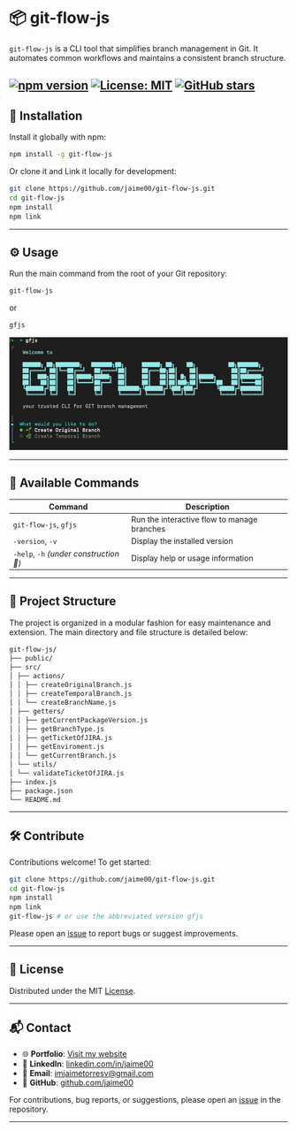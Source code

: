 # 📦 git-flow-js

`git-flow-js` is a CLI tool that simplifies branch management in Git. It automates common workflows and maintains a consistent branch structure.

[![npm version](https://img.shields.io/npm/v/git-flow-js.svg)](https://www.npmjs.com/package/git-flow-js)
[![License: MIT](https://img.shields.io/badge/License-MIT-yellow.svg)](https://opensource.org/licenses/MIT)
[![GitHub stars](https://img.shields.io/github/stars/jaime00/git-flow-js.svg)](https://github.com/jaime00/git-flow-js/stargazers)
---

## 🚀 Installation

Install it globally with npm:

```bash
npm install -g git-flow-js
````

Or clone it and Link it locally for development:

```bash
git clone https://github.com/jaime00/git-flow-js.git
cd git-flow-js
npm install
npm link
```

---

## ⚙️ Usage

Run the main command from the root of your Git repository:

```bash
git-flow-js
```
or

```bash
gfjs
```
![Basic Use Example](./public/gfjs-dark.png)

---

## 🧰 Available Commands

| Command | Description |
| ---------------------------- | --------------------------------------------- |
| `git-flow-js`, `gfjs` | Run the interactive flow to manage branches |
| `-version`, `-v` | Display the installed version |
| `-help`, `-h` *(under construction 🚧)* | Display help or usage information |

---

## 📁 Project Structure

The project is organized in a modular fashion for easy maintenance and extension. The main directory and file structure is detailed below:
```
git-flow-js/
├── public/
├── src/
│ ├── actions/
│ │ ├── createOriginalBranch.js
│ │ ├── createTemporalBranch.js
│ │ └── createBranchName.js
│ ├── getters/
│ │ ├── getCurrentPackageVersion.js
│ │ ├── getBranchType.js
│ │ ├── getTicketOfJIRA.js
│ │ ├── getEnviroment.js
│ │ └── getCurrentBranch.js
│ └── utils/
│ └── validateTicketOfJIRA.js
├── index.js
├── package.json
└── README.md
```

---

## 🛠️ Contribute

Contributions welcome! To get started:

```bash
git clone https://github.com/jaime00/git-flow-js.git
cd git-flow-js
npm install
npm link
git-flow-js # or use the abbreviated version gfjs

```

Please open an [issue](https://github.com/jaime00/git-flow-js/issues) to report bugs or suggest improvements.

---

## 📝 License

Distributed under the MIT [License](LICENSE).

---

## 📬 Contact

- 🌐 **Portfolio**: [Visit my website](https://jaime00portfolio.netlify.app/)
- 💼 **LinkedIn**: [linkedin.com/in/jaime00](https://www.linkedin.com/in/jaime00)
- 📧 **Email**: [imjaimetorresv@gmail.com](mailto:your-email@example.com)
- 🐙 **GitHub**: [github.com/jaime00](https://github.com/jaime00)

For contributions, bug reports, or suggestions, please open an [issue](https://github.com/jaime00/git-flow-js/issues) in the repository.

---